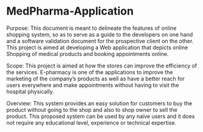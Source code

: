 # MedPharma-Application
Purpose: This document is meant to delineate the features of online shopping system, so as to serve as a guide to the developers on one hand and a software
validation document for the prospective client on the other. 
This project is aimed at developing a Web application that depicts online Shopping of medical products and booking appointments online.

Scope: This project is aimed at how the stores can improve the efficiency of the services. E-pharmacy is one of the applications to improve the marketing of the
company’s products as well as have a better reach for users everywhere and make appointments without having to visit the hospital physically.

Overview: This system provides an easy solution for customers to buy the product without going to the shop and also to shop owner to sell the product. 
This proposed system can be used by any naïve users and it does not require any educational level, experience or technical expertise.
